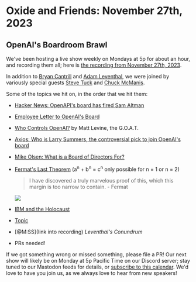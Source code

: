 # Oxide and Friends: November 27th, 2023

## OpenAI's Boardroom Brawl

We've been hosting a live show weekly on Mondays at 5p for about an hour,
and recording them all; here is
[the recording from November 27th, 2023](https://youtu.be/nCZywsprF3E).

In addition to
[Bryan Cantrill](https://mastodon.social/@bcantrill) and
[Adam Leventhal](https://mastodon.social/@ahl),
we were joined by variously special guests
[Steve Tuck](https://hachyderm.io/@sdtuck)
and [Chuck McManis](https://chaos.social/@ChuckMcManis).

Some of the topics we hit on, in the order that we hit them:

- [Hacker News: OpenAPI's board has fired Sam Altman](https://news.ycombinator.com/item?id=38309611)
- [Employee Letter to OpenAI's Board](https://www.nytimes.com/interactive/2023/11/20/technology/letter-to-the-open-ai-board.html)
- [Who Controls OpenAI?](https://www.bloomberg.com/opinion/articles/2023-11-20/who-controls-openai) by Matt Levine, the G.O.A.T.
- [Axios: Who is Larry Summers, the controversial pick to join OpenAI's board](https://www.axios.com/2023/11/22/larry-summers-openai-board)
- [Mike Olsen: What is a Board of Directors For?](https://www.youtube.com/watch?v=PE7pyfRUShE)
- [Fermat's Last Theorem](https://en.wikipedia.org/wiki/Fermat%27s_Last_Theorem)
  (a<sup>n</sup> + b<sup>n</sup> = c<sup>n</sup> only possible for n = 1 or n = 2)
  > I have discovered a truly marvelous proof of this, which this margin is too narrow to contain. - Fermat

  ![](https://media.npr.org/assets/img/2014/05/08/screen-shot-2014-05-08-at-6.16.50-pm_wide-68c9dd352a5514d2ede51c42ad009b3ec41b4edd-s1600-c85.webp)
- [IBM and the Holocaust](https://en.wikipedia.org/wiki/IBM_and_the_Holocaust)

- [Topic](link)
- [@M:SS](link into recording)
  *Leventhal's Conundrum*
- PRs needed!

If we got something wrong or missed something, please file a PR!
Our next show will likely be on Monday at 5p Pacific Time on our Discord
server; stay tuned to our Mastodon feeds for details, or [subscribe to this
calendar](https://sesh.fyi/api/calendar/v2/iMdFbuFRupMwuTiwvXswNU.ics).  We'd
love to have you join us, as we always love to hear from new speakers!

